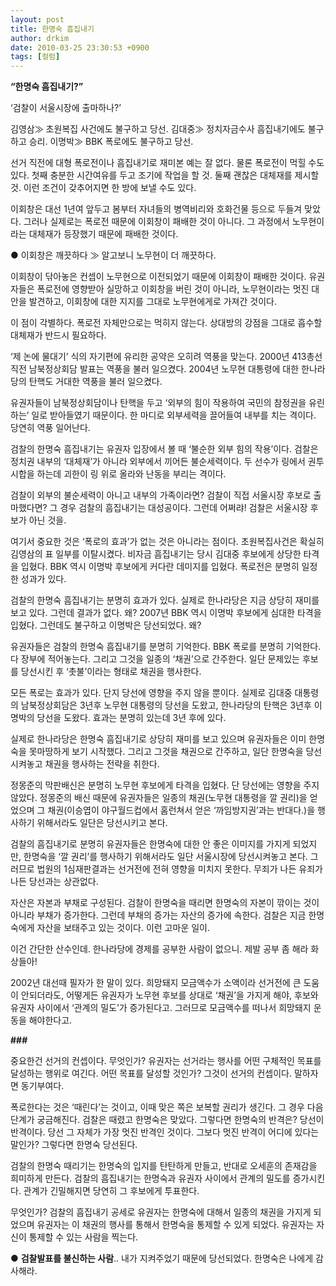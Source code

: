 ```yaml
---
layout: post
title: 한명숙 흠집내기
author: drkim
date: 2010-03-25 23:30:53 +0900
tags: [컬럼]
---
```

  
**“한명숙 흠집내기?”**

‘검찰이 서울시장에 출마하나?’



김영삼≫ 초원복집 사건에도 불구하고 당선. 김대중≫ 정치자금수사 흠집내기에도 불구하고 승리. 이명박≫ BBK 폭로에도 불구하고 당선.



선거 직전에 대형 폭로전이나 흠집내기로 재미본 예는 잘 없다. 물론 폭로전이 먹힐 수도 있다. 첫째 충분한 시간여유를 두고 조기에 작업을 할 것. 둘째 괜찮은 대체재를 제시할 것. 이런 조건이 갖추어지면 한 방에 보낼 수도 있다. 



이회창은 대선 1년여 앞두고 봄부터 자녀들의 병역비리와 호화건물 등으로 두들겨 맞았다. 그러나 실제로는 폭로전 때문에 이회창이 패배한 것이 아니다. 그 과정에서 노무현이라는 대체재가 등장했기 때문에 패배한 것이다. 



● 이회창은 깨끗하다 ≫ 알고보니 노무현이 더 깨끗하다.



이회창이 닦아놓은 컨셉이 노무현으로 이전되었기 때문에 이회창이 패배한 것이다. 유권자들은 폭로전에 영향받아 실망하고 이회창을 버린 것이 아니라, 노무현이라는 멋진 대안을 발견하고, 이회창에 대한 지지를 그대로 노무현에게로 가져간 것이다.



이 점이 각별하다. 폭로전 자체만으로는 먹히지 않는다. 상대방의 강점을 그대로 흡수할 대체재가 반드시 필요하다. 



‘제 논에 물대기’ 식의 자기편에 유리한 공약은 오히려 역풍을 맞는다. 2000년 413총선 직전 남북정상회담 발표는 역풍을 불러 일으켰다. 2004년 노무현 대통령에 대한 한나라당의 탄핵도 거대한 역풍을 불러 일으켰다. 



유권자들이 남북정상회담이나 탄핵을 두고 ‘외부의 힘이 작용하여 국민의 참정권을 유린하는’ 일로 받아들였기 때문이다. 한 마디로 외부세력을 끌어들여 내부를 치는 격이다. 당연히 역풍 일어난다.



검찰의 한명숙 흠집내기는 유권자 입장에서 볼 때 ‘불순한 외부 힘의 작용’이다. 검찰은 정치권 내부의 ‘대체재’가 아니라 외부에서 끼어든 불순세력이다. 두 선수가 링에서 권투시합을 하는데 괴한이 링 위로 올라와 난동을 부리는 격이다. 



검찰이 외부의 불순세력이 아니고 내부의 가족이라면? 검찰이 직접 서울시장 후보로 출마했다면? 그 경우 검찰의 흠집내기는 대성공이다. 그런데 어쩌랴! 검찰은 서울시장 후보가 아닌 것을. 



여기서 중요한 것은 ‘폭로의 효과’가 없는 것은 아니라는 점이다. 초원복집사건은 확실히 김영삼의 표 일부를 이탈시켰다. 비자금 흠집내기는 당시 김대중 후보에게 상당한 타격을 입혔다. BBK 역시 이명박 후보에게 커다란 데미지를 입혔다. 폭로전은 분명히 일정한 성과가 있다. 



검찰의 한명숙 흠집내기는 분명히 효과가 있다. 실제로 한나라당은 지금 상당히 재미를 보고 있다. 그런데 결과가 없다. 왜? 2007년 BBK 역시 이명박 후보에게 심대한 타격을 입혔다. 그런데도 불구하고 이명박은 당선되었다. 왜?



유권자들은 검찰의 한명숙 흠집내기를 분명히 기억한다. BBK 폭로를 분명히 기억한다. 다 장부에 적어놓는다. 그리고 그것을 일종의 ‘채권’으로 간주한다. 일단 문제있는 후보를 당선시킨 후 ‘촛불’이라는 형태로 채권을 행사한다.



모든 폭로는 효과가 있다. 단지 당선에 영향을 주지 않을 뿐이다. 실제로 김대중 대통령의 남북정상회담은 3년후 노무현 대통령의 당선을 도왔고, 한나라당의 탄핵은 3년후 이명박의 당선을 도왔다. 효과는 분명히 있는데 3년 후에 있다.



실제로 한나라당은 한명숙 흠집내기로 상당히 재미를 보고 있으며 유권자들은 이미 한명숙을 못마땅하게 보기 시작했다. 그리고 그것을 채권으로 간주하고, 일단 한명숙을 당선시켜놓고 채권을 행사하는 전략을 취한다. 



정몽준의 막판배신은 분명히 노무현 후보에게 타격을 입혔다. 단 당선에는 영향을 주지 않았다. 정몽준의 배신 때문에 유권자들은 일종의 채권(노무현 대통령을 깔 권리)을 얻었으며 그 채권(이승엽이 야구월드컵에서 홈런쳐서 얻은 ‘까임방지권’과는 반대다.)을 행사하기 위해서라도 일단은 당선시키고 본다.



검찰의 흠집내기로 분명히 유권자들은 한명숙에 대한 안 좋은 이미지를 가지게 되었지만, 한명숙을 ‘깔 권리’를 행사하기 위해서라도 일단 서울시장에 당선시켜놓고 본다. 그러므로 법원의 1심재판결과는 선거전에 전혀 영향을 미치지 못한다. 무죄가 나든 유죄가 나든 당선과는 상관없다.



자산은 자본과 부채로 구성된다. 검찰이 한명숙을 때리면 한명숙의 자본이 깎이는 것이 아니라 부채가 증가한다. 그런데 부채의 증가는 자산의 증가에 속한다. 검찰은 지금 한명숙에게 자산을 보태주고 있는 것이다. 이런 고마운 일이.



이건 간단한 산수인데. 한나라당에 경제를 공부한 사람이 없으니. 제발 공부 좀 해라 화상들아!



2002년 대선때 필자가 한 말이 있다. 희망돼지 모금액수가 소액이라 선거전에 큰 도움이 안되더라도, 어떻게든 유권자가 노무현 후보를 상대로 ‘채권’을 가지게 해야, 후보와 유권자 사이에서 ‘관계의 밀도’가 증가된다고. 그러므로 모금액수를 떠나서 희망돼지 운동을 해야한다고.



**###**



중요한건 선거의 컨셉이다. 무엇인가? 유권자는 선거라는 행사를 어떤 구체적인 목표를 달성하는 행위로 여긴다. 어떤 목표를 달성할 것인가? 그것이 선거의 컨셉이다. 말하자면 동기부여다.



폭로한다는 것은 ‘때린다’는 것이고, 이때 맞은 쪽은 보복할 권리가 생긴다. 그 경우 다음 단계가 궁금해진다. 검찰은 때렸고 한명숙은 맞았다. 그렇다면 한명숙의 반격은? 당선이 반격이다. 당선 그 자체가 가장 멋진 반격인 것이다. 그보다 멋진 반격이 어디에 있다는 말인가? 그렇다면 한명숙 당선된다. 



검찰의 한명숙 때리기는 한명숙의 입지를 탄탄하게 만들고, 반대로 오세훈의 존재감을 희미하게 만든다. 검찰의 흠집내기는 한명숙과 유권자 사이에서 관계의 밀도를 증가시킨다. 관계가 긴밀해지면 당연히 그 후보에게 투표한다. 



무엇인가? 검찰의 흠집내기 공세로 유권자는 한명숙에 대해서 일종의 채권을 가지게 되었으며 유권자는 이 채권의 행사를 통해서 한명숙을 통제할 수 있게 되었다. 유권자는 자신이 통제할 수 있는 사람을 찍는다.



● **검찰발표를 불신하는 사람**.. 내가 지켜주었기 때문에 당선되었다. 한명숙은 나에게 감사해라. 